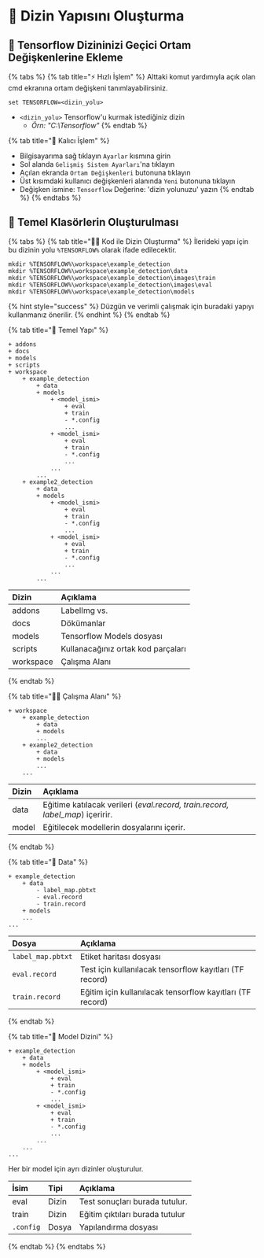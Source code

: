 # 📂 Dizin Yapısını Oluşturma

## 🌃 Tensorflow Dizininizi Geçici Ortam Değişkenlerine Ekleme

{% tabs %}
{% tab title="⚡ Hızlı İşlem" %}
Alttaki komut yardımıyla açık olan cmd ekranına ortam değişkeni tanımlayabilirsiniz.

```text
set TENSORFLOW=<dizin_yolu>
```

* `<dizin_yolu>` Tensorflow'u kurmak istediğiniz dizin
  * _Örn: "C:\Tensorflow"_
{% endtab %}

{% tab title="🚀 Kalıcı İşlem" %}
* Bilgisayarıma sağ tıklayın `Ayarlar` kısmına girin
* Sol alanda `Gelişmiş Sistem Ayarları`'na tıklayın
* Açılan ekranda `Ortam Değişkenleri` butonuna tıklayın
* Üst kısımdaki kullanıcı değişkenleri alanında `Yeni` butonuna tıklayın
* Değişken ismine: `Tensorflow` Değerine: 'dizin yolunuzu' yazın
{% endtab %}
{% endtabs %}

## 🧱 Temel Klasörlerin Oluşturulması

{% tabs %}
{% tab title="👩‍💻 Kod ile Dizin Oluşturma" %}
İlerideki yapı için bu dizinin yolu `%TENSORFLOW%` olarak ifade edilecektir.

```text
mkdir %TENSORFLOW%\workspace\example_detection
mkdir %TENSORFLOW%\workspace\example_detection\data
mkdir %TENSORFLOW%\workspace\example_detection\images\train
mkdir %TENSORFLOW%\workspace\example_detection\images\eval
mkdir %TENSORFLOW%\workspace\example_detection\models
```

{% hint style="success" %}
Düzgün ve verimli çalışmak için buradaki yapıyı kullanmanız önerilir.
{% endhint %}
{% endtab %}

{% tab title="📂 Temel Yapı" %}
```text
+ addons
+ docs
+ models
+ scripts
+ workspace
    + example_detection
        + data
        + models
            + <model_ismi>
                + eval
                + train
                - *.config
                ...
            + <model_ismi>
                + eval
                + train
                - *.config
                ...
            ...
        ...
    + example2_detection
        + data
        + models
            + <model_ismi>
                + eval
                + train
                - *.config
                ...
            + <model_ismi>
                + eval
                + train
                - *.config
                ...
            ...
        ...
```

| Dizin | Açıklama |
| :--- | :--- |
| addons | LabelImg vs. |
| docs | Dökümanlar |
| models | Tensorflow Models dosyası |
| scripts | Kullanacağınız ortak kod parçaları |
| workspace | Çalışma Alanı |
{% endtab %}

{% tab title="👨‍💼 Çalışma Alanı" %}
```text
+ workspace
    + example_detection
        + data
        + models
        ...
    + example2_detection
        + data
        + models
        ...
    ...
```

| Dizin | Açıklama |
| :--- | :--- |
| data | Eğitime katılacak verileri \(_eval.record, train.record, label\_map_\) içeririr. |
| model | Eğitilecek modellerin dosyalarını içerir. |
{% endtab %}

{% tab title="📀 Data" %}
```text
+ example_detection
    + data
        - label_map.pbtxt
        - eval.record
        - train.record
    + models
    ...
...
```

| Dosya | Açıklama |
| :--- | :--- |
| `label_map.pbtxt` | Etiket haritası dosyası |
| `eval.record` | Test için kullanılacak tensorflow kayıtları \(TF record\) |
| `train.record` | Eğitim için kullanılacak tensorflow kayıtları \(TF record\) |
{% endtab %}

{% tab title="🤖 Model Dizini" %}
```text
+ example_detection
    + data
    + models
        + <model_ismi>
            + eval
            + train
            - *.config
            ...
        + <model_ismi>
            + eval
            + train
            - *.config
            ...
        ...
    ...
...
```

Her bir model için ayrı dizinler oluşturulur.

| İsim | Tipi | Açıklama |
| :--- | :--- | :--- |
| eval | Dizin | Test sonuçları burada tutulur. |
| train | Dizin | Eğitim çıktıları burada tutulur |
| `.config` | Dosya | Yapılandırma dosyası |
{% endtab %}
{% endtabs %}

